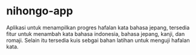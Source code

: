 # nihongo-app
Aplikasi untuk menampilkan progres hafalan kata bahasa jepang, tersedia fitur untuk menambah kata bahasa indonesia, bahasa jepang, kanji, dan romaji. Selain itu tersedia kuis sebgai bahan latihan untuk menguji hafalan kata.
